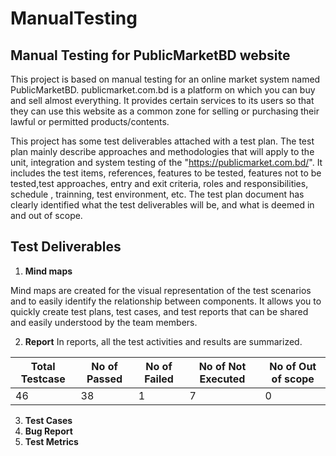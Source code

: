 # ManualTesting

## Manual Testing for PublicMarketBD website

This project is based on manual testing for an online market system named PublicMarketBD. publicmarket.com.bd is a platform on which you can buy and sell almost everything. It provides certain services to its users so that they can use this website as a common zone for selling or purchasing their lawful or permitted products/contents.

This project has some test deliverables attached with a test plan. The test plan mainly describe approaches and methodologies that will apply to the unit, integration and system testing of the "https://publicmarket.com.bd/". It includes the test items, references, features to be tested, features not to be tested,test approaches, entry and exit criteria, roles and responsibilities, schedule , trainning, test environment, etc. The test plan document has clearly identified what the test deliverables will be, and what is deemed in and out of scope.

## Test Deliverables


1. **Mind maps**

Mind maps are created for the visual representation of the test scenarios and to easily identify the relationship between components. It allows you to quickly create test plans, test cases, and test reports that can be shared and easily understood by the team members.

2. **Report**
In reports, all the test activities and results are summarized.

|   Total Testcase	| No of Passed  	| No of Failed  	|  No of Not Executed 	|  No of Out of scope 	|
|---	|---	|---	|---	|---	|
|  46 	|  38 	|  1	|  7 	|  0 	|



3. **Test Cases**
4. **Bug Report**
5. **Test Metrics**
